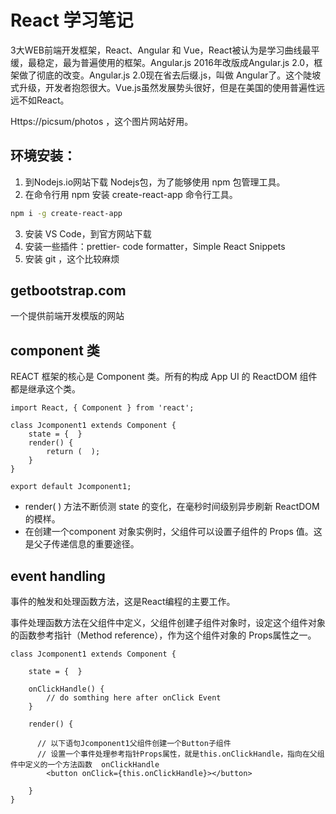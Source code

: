 # React 学习笔记

3大WEB前端开发框架，React、Angular 和 Vue，React被认为是学习曲线最平缓，最稳定，最为普遍使用的框架。Angular.js 2016年改版成Angular.js 2.0，框架做了彻底的改变。Angular.js 2.0现在省去后缀.js，叫做 Angular了。这个陡坡式升级，开发者抱怨很大。Vue.js虽然发展势头很好，但是在美国的使用普遍性远远不如React。



Https://picsum/photos ，这个图片网站好用。





## 环境安装：

1. 到Nodejs.io网站下载 Nodejs包，为了能够使用 npm 包管理工具。
2. 在命令行用 npm 安装 create-react-app 命令行工具。

```sh
npm i -g create-react-app
```

3. 安装 VS Code，到官方网站下载
4. 安装一些插件：prettier- code formatter，Simple React Snippets
5. 安装 git ，这个比较麻烦



## getbootstrap.com

一个提供前端开发模版的网站



## component 类

REACT 框架的核心是 Component 类。所有的构成 App UI 的 ReactDOM 组件都是继承这个类。

```react
import React, { Component } from 'react';

class Jcomponent1 extends Component {
    state = {  }
    render() { 
        return (  );
    }
}
 
export default Jcomponent1;
```

- render( ) 方法不断侦测 state 的变化，在毫秒时间级别异步刷新 ReactDOM 的模样。
- 在创建一个component 对象实例时，父组件可以设置子组件的 Props 值。这是父子传递信息的重要途径。



## event handling

事件的触发和处理函数方法，这是React编程的主要工作。

事件处理函数方法在父组件中定义，父组件创建子组件对象时，设定这个组件对象的函数参考指针（Method reference），作为这个组件对象的 Props属性之一。

```react
class Jcomponent1 extends Component {

    state = {  }

    onClickHandle() {
        // do somthing here after onClick Event
    }

    render() { 
        
      // 以下语句Jcomponent1父组件创建一个Button子组件
      // 设置一个事件处理参考指针Props属性，就是this.onClickHandle，指向在父组件中定义的一个方法函数  onClickHandle
        <button onClick={this.onClickHandle}></button> 
        
    }
}
```


